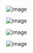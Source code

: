 

![image](https://user-images.githubusercontent.com/122858293/222927296-4beedbf3-c8f2-44a9-accc-bd3e011f664e.png)


![image](https://user-images.githubusercontent.com/122858293/222927443-ffb533d2-7eab-4a3e-a8e4-39a54605763b.png)


![image](https://user-images.githubusercontent.com/122858293/222927695-0d13612e-0ba8-48e0-9ade-0749d7133c52.png)


![image](https://user-images.githubusercontent.com/122858293/222927772-797214de-3e76-4824-9f93-56af31c81c10.png)


